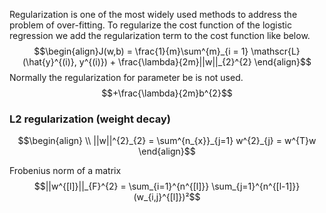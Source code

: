 Regularization is one of the most widely used methods to address the problem of over-fitting.
To regularize the cost function of the logistic regression we add the regularization term to the cost function like below.
$$\begin{align}J(w,b) = \frac{1}{m}\sum^{m}_{i = 1} \mathscr{L} (\hat{y}^{(i)}, y^{(i)}) + \frac{\lambda}{2m}||w||_{2}^{2}
\end{align}$$
Normally the regularization for parameter be is not used.
$$+\frac{\lambda}{2m}b^{2}$$


### L2 regularization (weight decay)
$$\begin{align}
\\ ||w||^{2}_{2} = \sum^{n_{x}}_{j=1} w^{2}_{j} = w^{T}w
\end{align}$$

Frobenius norm of a matrix
$$||w^{[l]}||_{F}^{2} = \sum_{i=1}^{n^{[l]}} \sum_{j=1}^{n^{[l-1]}}(w_{i,j}^{[l]})²$$


